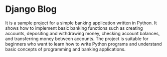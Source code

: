 # Django Blog
It is a sample project for a simple banking application written in Python.
It shows how to implement basic banking functions such as creating accounts, depositing and withdrawing money, checking account balances, and transferring money between accounts.
The project is suitable for beginners who want to learn how to write Python programs and understand basic concepts of programming and banking applications.



